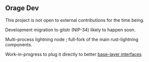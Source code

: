 ## Orage Dev

This project is not open to external contributions for the time being.

Development migration to gitstr (NIP-34) likely to happen soon.

Multi-process lightning node ; full-fork of the main rust-lightning components.

Work-in-progress to plug it directly to better [base-layer interfaces](https://github.com/ariard/standalone-bitcoinkernel)
